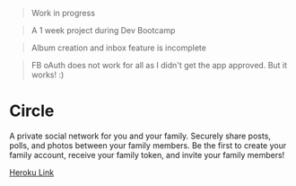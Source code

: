 > Work in progress

> A 1 week project during Dev Bootcamp

> Album creation and inbox feature is incomplete

> FB oAuth does not work for all as I didn't get the app approved. But it works! :)

Circle
============

A private social network for you and your family. Securely share posts, polls, and photos between your family members. Be the first to create your family account, receive your family token, and invite your family members!

[Heroku Link](http://p10.herokuapp.com)
